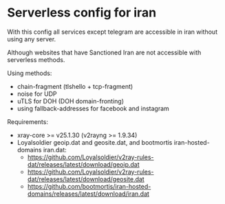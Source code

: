 # Serverless config for iran

With this config all services except telegram are accessible in iran without using any server.

Although websites that have Sanctioned Iran are not accessible with serverless methods.

Using methods:
  * chain-fragment (tlshello + tcp-fragment)
  * noise for UDP
  * uTLS for DOH (DOH domain-fronting)
  * using fallback-addresses for facebook and instagram

Requirements:
  * xray-core >= v25.1.30 (v2rayng >= 1.9.34)
  * Loyalsoldier geoip.dat and geosite.dat, and bootmortis iran-hosted-domains iran.dat:
    - https://github.com/Loyalsoldier/v2ray-rules-dat/releases/latest/download/geoip.dat
    - https://github.com/Loyalsoldier/v2ray-rules-dat/releases/latest/download/geosite.dat
    - https://github.com/bootmortis/iran-hosted-domains/releases/latest/download/iran.dat

